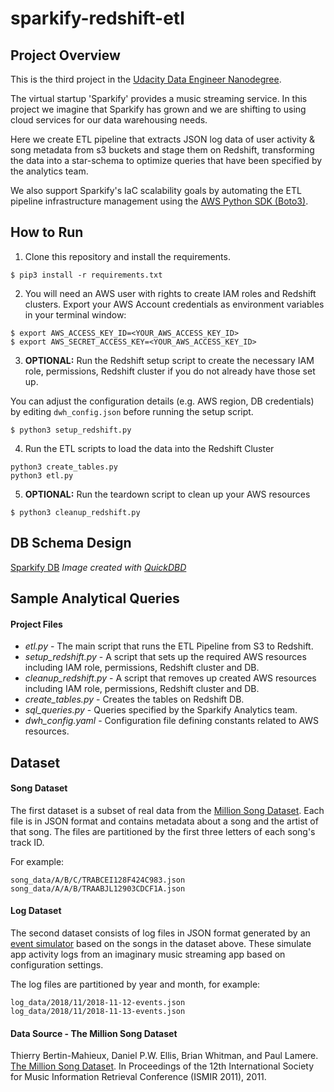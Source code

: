 # sparkify-redshift-etl 
## Project Overview
This is the third project in the 
[Udacity Data Engineer Nanodegree](https://www.udacity.com/course/data-engineer-nanodegree--nd027).

The virtual startup 'Sparkify' provides a music streaming service. In this
 project we imagine that Sparkify has grown and we are shifting to using cloud 
 services for our data warehousing needs. 

Here we create ETL pipeline that extracts JSON log data of user activity & song 
metadata from s3 buckets and stage them on Redshift, transforming the data
into a star-schema to optimize queries that have been specified by the analytics team. 

We also support Sparkify's IaC scalability goals by automating the ETL pipeline
infrastructure management using the 
[AWS Python SDK (Boto3)](https://boto3.amazonaws.com/v1/documentation/api/latest/index.html).

## How to Run
1. Clone this repository and install the requirements.
```
$ pip3 install -r requirements.txt
```

2. You will need an AWS user with rights to create IAM roles and Redshift
 clusters. Export your AWS Account credentials as environment variables in
 your terminal window:

```
$ export AWS_ACCESS_KEY_ID=<YOUR_AWS_ACCESS_KEY_ID>
$ export AWS_SECRET_ACCESS_KEY=<YOUR_AWS_ACCESS_KEY_ID>
```

3. **OPTIONAL:** Run the Redshift setup script to create the necessary IAM 
role, permissions, Redshift cluster if you do not already have those set up.

You can adjust the configuration details (e.g. AWS region, DB credentials) by
 editing `dwh_config.json` before running the setup script. 
 
```
$ python3 setup_redshift.py
```

4. Run the ETL scripts to load the data into the Redshift Cluster
```
python3 create_tables.py
python3 etl.py
```

5. **OPTIONAL:** Run the teardown script to clean up your AWS resources
```
$ python3 cleanup_redshift.py
```

## DB Schema Design
[Sparkify DB](images/sparkify_db.png)
_Image created with [QuickDBD](https://app.quickdatabasediagrams.com/)_

## Sample Analytical Queries


#### Project Files
* _etl.py_ - The main script that runs the ETL Pipeline from S3 to Redshift.
* _setup_redshift.py_ - A script that sets up the required AWS resources
 including IAM role, permissions, Redshift cluster and DB.
* _cleanup_redshift.py_ - A script that removes up created AWS resources
 including IAM role, permissions, Redshift cluster and DB.
* _create_tables.py_ - Creates the tables on Redshift DB.
* _sql_queries.py_ - Queries specified by the Sparkify Analytics team.
* _dwh_config.yaml_ - Configuration file defining constants related to AWS
 resources.

## Dataset
#### Song Dataset
The first dataset is a subset of real data from the [Million Song Dataset](http://millionsongdataset.com/). 
Each file is in JSON format and contains metadata about a song and the artist
of that song. The files are partitioned by the first three letters of each
song's track ID. 

For example:
```
song_data/A/B/C/TRABCEI128F424C983.json
song_data/A/A/B/TRAABJL12903CDCF1A.json
```

#### Log Dataset 
The second dataset consists of log files in JSON format generated by an [event
 simulator](https://github.com/Interana/eventsim) based on the songs in the
dataset above. These simulate app activity logs from an imaginary music
streaming app based on configuration settings.

The log files are partitioned by year and month, for example:
```
log_data/2018/11/2018-11-12-events.json
log_data/2018/11/2018-11-13-events.json
```

#### Data Source - The Million Song Dataset
Thierry Bertin-Mahieux, Daniel P.W. Ellis, Brian Whitman, and Paul Lamere.
[The Million Song Dataset](http://millionsongdataset.com/). In Proceedings of 
the 12th International Society for Music Information Retrieval Conference
 (ISMIR 2011), 2011.